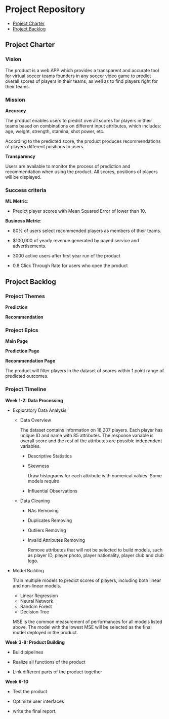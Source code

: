 # Project Repository

<!-- toc -->

- [Project Charter](#project-charter)
- [Project Backlog](#project-backlog)

<!-- tocstop -->

## Project Charter 

### Vision

The product is a web APP which provides a transparent and accurate tool for virtual soccer teams founders in any soccer video game to predict overall scores of players in their teams, as well as to find players right for their teams.

### Mission

**Accuracy**

The product enables users to predict overall scores for players in their teams based on combinations on different input attributes, which includes: age, weight, strength, stamina, shot power, etc.

According to the predicted score, the product produces recommendations of players different positions to users.

**Transparency**

Users are available to monitor the process of prediction and recommendation when using the product. All scores, positions of players will be displayed.

### Success criteria 

**ML Metric**: 

- Predict player scores with Mean Squared Error of  lower than 10. 

**Business Metric**: 

- 80% of users select recommended players as members of their teams.

- $100,000 of yearly revenue generated by payed service and advertisements.

- 3000 active users after first year run of the product

- 0.8 Click Through Rate for users who open the product

## Project Backlog

### Project Themes

**Prediction**

**Recommendation**

### Project Epics

**Main Page**

**Prediction Page**

**Recommendation Page**

The product will filter players in the dataset of scores within 1 point range of predicted outcomes.

### Project Timeline

**Week 1-2: Data Processing**

- Exploratory Data Analysis

  * Data Overview

    The dataset contains information on 18,207 players. Each player has unique ID and name with 85 attributes. The response variable is overall score and the rest of the attributes are possible independent variables.

    + Descriptive Statistics
    + Skewness
    
      Draw histograms for each attribute with numerical values. Some models require 
      
    + Influential Observations

  * Data Cleaning
      
      + NAs Removing
      + Duplicates Removing
      + Outliers Removing
      + Invalid Attributes Removing
     
        Remove attributes that will not be selected to build models, such as player ID, player photo, player nationality, player club and club logo.

- Model Building

  Train multiple models to predict scores of players, including both linear and non-linear models. 
  
  * Linear Regression
  * Neural Network
  * Random Forest
  * Decision Tree
  
  MSE is the common measurement of performances for all models listed above. The model with the lowest MSE will be selected as the final model deployed in the product.

**Week 3-8: Product Building**

- Build pipelines

- Realize all functions of the product 

- Link different parts of the product together

**Week 9-10**

- Test the product 

- Optimize user interfaces 

- write the final report.


<!--stackedit_data:
eyJoaXN0b3J5IjpbNzQ2Nzc0MjQ5LC0xODg5MDA5MzQzLC04NT
c3MzAyMDMsODU5NTIxNzgxLC0xMTUyMzI0NDIxLDExNjg5ODYx
OCwtMTI3NTA1ODU4OCwtMTQzMzEwNjgzOCwtMTQ5OTYzNzE0Ni
wtMjI5MDg5MTUxLDE3ODg3OTQwMTYsMTUxOTc2NzA0NCwtOTgy
NTUxNjI0LC04ODUxOTQzNiw1NTQ0NzQ4MzcsMTU3MDEzNTkxMi
wxNzU4MTIzMzk3LDMyODA5MDgyNSw1OTM3MTg4NDIsLTExNDA4
MDkxOTddfQ==
-->
